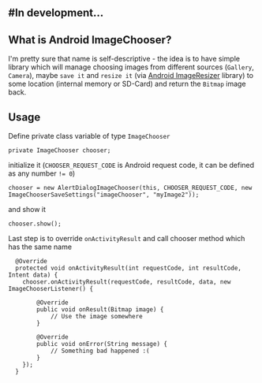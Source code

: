 #In development...
--------

What is Android ImageChooser?
--------
I'm pretty sure that name is self-descriptive - the idea is to have simple library which will manage choosing images
from different sources (`Gallery`, `Camera`), maybe `save it` and `resize it` (via
[Android ImageResizer](https://github.com/svenkapudija/Android-ImageResizer) library) to some location (internal memory
or SD-Card) and return the `Bitmap` image back.

Usage
--------
Define private class variable of type `ImageChooser`

    private ImageChooser chooser;

initialize it (`CHOOSER_REQUEST_CODE` is Android request code, it can be defined as any number `!= 0`)

    chooser = new AlertDialogImageChooser(this, CHOOSER_REQUEST_CODE, new ImageChooserSaveSettings("imageChooser", "myImage2"));

and show it

    chooser.show();

Last step is to override `onActivityResult` and call chooser method which has the same name

      @Override
      protected void onActivityResult(int requestCode, int resultCode, Intent data) {
		chooser.onActivityResult(requestCode, resultCode, data, new ImageChooserListener() {

			@Override
			public void onResult(Bitmap image) {
				// Use the image somewhere
			}
  
			@Override
			public void onError(String message) {
				// Something bad happened :(
			}
		});
	  }